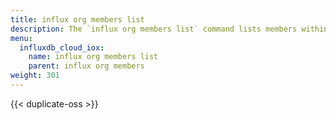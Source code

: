 ```yaml
---
title: influx org members list
description: The `influx org members list` command lists members within an organization in InfluxDB.
menu:
  influxdb_cloud_iox:
    name: influx org members list
    parent: influx org members
weight: 301
---
```


{{< duplicate-oss >}}
